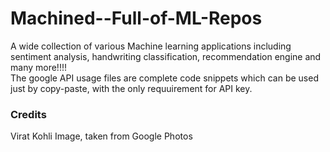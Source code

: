 # Machined--Full-of-ML-Repos
A wide collection of various Machine learning applications including sentiment analysis, handwriting classification, recommendation engine and many more!!!!
<br>
The google API usage files are complete code snippets which can be used just by copy-paste, with the only requuirement for API key.

### Credits
Virat Kohli Image, taken from Google Photos
